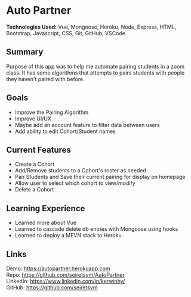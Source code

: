 # Auto Partner
**Technologies Used:** Vue, Mongoose, Heroku, Node, Express, HTML, Bootstrap, Javascript, CSS, Git, GitHub, VSCode 

## Summary
Purpose of this app was to help me automate pairing students in a zoom class. It has some algorithms that attempts to pairs students with people they haven't paired with before.

## Goals
- Improve the Pairing Algorithm
- Improve UI/UX
- Maybe add an account feature to filter data between users
- Add ability to edit Cohort/Student names

## Current Features
- Create a Cohort
- Add/Remove students to a Cohort's roster as needed
- Pair Students and Save their current pairing for display on homepage
- Allow user to select which cohort to view/modify
- Delete a Cohort

## Learning Experience
- Learned more about Vue
- Learned to cascade delete db entries with Mongoose using hooks
- Learned to deploy a MEVN stack to Heroku.

## Links
Demo: https://autopartner.herokuapp.com<br>
Repo: https://github.com/seiretsym/AutoPartner<br>
LinkedIn: https://www.linkedin.com/in/kerwinhy/<br>
GitHub: https://github.com/seiretsym<br>